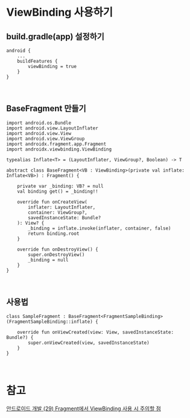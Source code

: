 # ViewBinding 사용하기

## build.gradle(app) 설정하기
```
android {
    ...
    buildFeatures {
        viewBinding = true
    }
}
```

<br/>

## BaseFragment 만들기
```
import android.os.Bundle
import android.view.LayoutInflater
import android.view.View
import android.view.ViewGroup
import androidx.fragment.app.Fragment
import androidx.viewbinding.ViewBinding

typealias Inflate<T> = (LayoutInflater, ViewGroup?, Boolean) -> T

abstract class BaseFragment<VB : ViewBinding>(private val inflate: Inflate<VB>) : Fragment() {

    private var _binding: VB? = null
    val binding get() = _binding!!

    override fun onCreateView(
        inflater: LayoutInflater,
        container: ViewGroup?,
        savedInstanceState: Bundle?
    ): View? {
        _binding = inflate.invoke(inflater, container, false)
        return binding.root
    }

    override fun onDestroyView() {
        super.onDestroyView()
        _binding = null
    }
}
```

<br/>

## 사용법
```
class SampleFragment : BaseFragment<FragmentSampleBinding>(FragmentSampleBinding::inflate) {

    override fun onViewCreated(view: View, savedInstanceState: Bundle?) {
        super.onViewCreated(view, savedInstanceState)
    }
}
```

<br/>

# 참고
[안드로이드 개발 (29) Fragment에서 ViewBinding 사용 시 주의할 점](https://gift123.tistory.com/58)